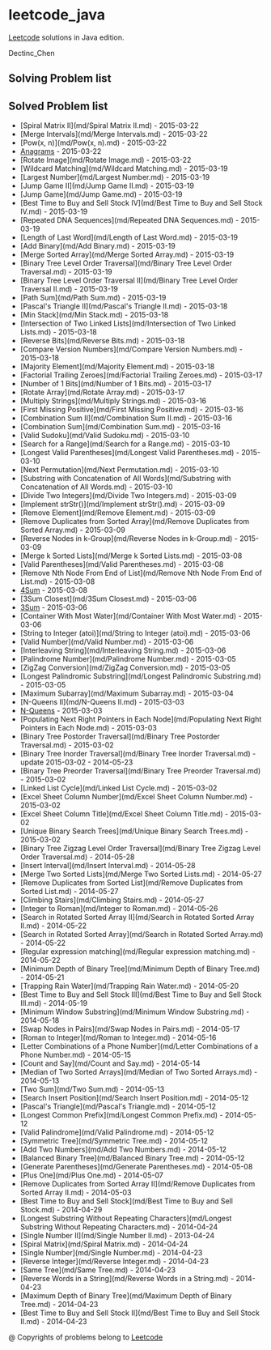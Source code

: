 leetcode_java
=============

[Leetcode](http://oj.leetcode.com/) solutions in Java edition.

Dectinc_Chen

## Solving Problem list

## Solved Problem list
- [Spiral Matrix II](md/Spiral Matrix II.md) - 2015-03-22
- [Merge Intervals](md/Merge Intervals.md) - 2015-03-22
- [Pow(x, n)](md/Pow(x, n).md) - 2015-03-22
- [Anagrams](md/Anagrams.md) - 2015-03-22
- [Rotate Image](md/Rotate Image.md) - 2015-03-22
- [Wildcard Matching](md/Wildcard Matching.md) - 2015-03-19
- [Largest Number](md/Largest Number.md) - 2015-03-19
- [Jump Game II](md/Jump Game II.md) - 2015-03-19
- [Jump Game](md/Jump Game.md) - 2015-03-19
- [Best Time to Buy and Sell Stock IV](md/Best Time to Buy and Sell Stock IV.md) - 2015-03-19
- [Repeated DNA Sequences](md/Repeated DNA Sequences.md) - 2015-03-19
- [Length of Last Word](md/Length of Last Word.md) - 2015-03-19
- [Add Binary](md/Add Binary.md) - 2015-03-19
- [Merge Sorted Array](md/Merge Sorted Array.md) - 2015-03-19
- [Binary Tree Level Order Traversal](md/Binary Tree Level Order Traversal.md) - 2015-03-19
- [Binary Tree Level Order Traversal II](md/Binary Tree Level Order Traversal II.md) - 2015-03-19
- [Path Sum](md/Path Sum.md) - 2015-03-19
- [Pascal's Triangle II](md/Pascal's Triangle II.md) - 2015-03-18
- [Min Stack](md/Min Stack.md) - 2015-03-18
- [Intersection of Two Linked Lists](md/Intersection of Two Linked Lists.md) - 2015-03-18
- [Reverse Bits](md/Reverse Bits.md) - 2015-03-18
- [Compare Version Numbers](md/Compare Version Numbers.md) - 2015-03-18
- [Majority Element](md/Majority Element.md) - 2015-03-18
- [Factorial Trailing Zeroes](md/Factorial Trailing Zeroes.md) - 2015-03-17
- [Number of 1 Bits](md/Number of 1 Bits.md) - 2015-03-17
- [Rotate Array](md/Rotate Array.md) - 2015-03-17
- [Multiply Strings](md/Multiply Strings.md) - 2015-03-16
- [First Missing Positive](md/First Missing Positive.md) - 2015-03-16
- [Combination Sum II](md/Combination Sum II.md) - 2015-03-16
- [Combination Sum](md/Combination Sum.md) - 2015-03-16
- [Valid Sudoku](md/Valid Sudoku.md) - 2015-03-10
- [Search for a Range](md/Search for a Range.md) - 2015-03-10
- [Longest Valid Parentheses](md/Longest Valid Parentheses.md) - 2015-03-10
- [Next Permutation](md/Next Permutation.md) - 2015-03-10
- [Substring with Concatenation of All Words](md/Substring with Concatenation of All Words.md) - 2015-03-10
- [Divide Two Integers](md/Divide Two Integers.md) - 2015-03-09
- [Implement strStr()](md/Implement strStr().md) - 2015-03-09
- [Remove Element](md/Remove Element.md) - 2015-03-09
- [Remove Duplicates from Sorted Array](md/Remove Duplicates from Sorted Array.md) - 2015-03-09
- [Reverse Nodes in k-Group](md/Reverse Nodes in k-Group.md) - 2015-03-09
- [Merge k Sorted Lists](md/Merge k Sorted Lists.md) - 2015-03-08
- [Valid Parentheses](md/Valid Parentheses.md) - 2015-03-08
- [Remove Nth Node From End of List](md/Remove Nth Node From End of List.md) - 2015-03-08
- [4Sum](md/4Sum.md) - 2015-03-08
- [3Sum Closest](md/3Sum Closest.md) - 2015-03-06
- [3Sum](md/3Sum.md) - 2015-03-06
- [Container With Most Water](md/Container With Most Water.md) - 2015-03-06
- [String to Integer (atoi)](md/String to Integer (atoi).md) - 2015-03-06
- [Valid Number](md/Valid Number.md) - 2015-03-06
- [Interleaving String](md/Interleaving String.md) - 2015-03-06
- [Palindrome Number](md/Palindrome Number.md) - 2015-03-05
- [ZigZag Conversion](md/ZigZag Conversion.md) - 2015-03-05
- [Longest Palindromic Substring](md/Longest Palindromic Substring.md) - 2015-03-05
- [Maximum Subarray](md/Maximum Subarray.md) - 2015-03-04
- [N-Queens II](md/N-Queens II.md) - 2015-03-03
- [N-Queens](md/N-Queens.md) - 2015-03-03
- [Populating Next Right Pointers in Each Node](md/Populating Next Right Pointers in Each Node.md) - 2015-03-03
- [Binary Tree Postorder Traversal](md/Binary Tree Postorder Traversal.md) - 2015-03-02
- [Binary Tree Inorder Traversal](md/Binary Tree Inorder Traversal.md) - update 2015-03-02 - 2014-05-23
- [Binary Tree Preorder Traversal](md/Binary Tree Preorder Traversal.md) - 2015-03-02
- [Linked List Cycle](md/Linked List Cycle.md) - 2015-03-02
- [Excel Sheet Column Number](md/Excel Sheet Column Number.md) - 2015-03-02
- [Excel Sheet Column Title](md/Excel Sheet Column Title.md) - 2015-03-02
- [Unique Binary Search Trees](md/Unique Binary Search Trees.md) - 2015-03-02
- [Binary Tree Zigzag Level Order Traversal](md/Binary Tree Zigzag Level Order Traversal.md) - 2014-05-28
- [Insert Interval](md/Insert Interval.md) - 2014-05-28
- [Merge Two Sorted Lists](md/Merge Two Sorted Lists.md) - 2014-05-27
- [Remove Duplicates from Sorted List](md/Remove Duplicates from Sorted List.md) - 2014-05-27
- [Climbing Stairs](md/Climbing Stairs.md) - 2014-05-27
- [Integer to Roman](md/Integer to Roman.md) - 2014-05-26
- [Search in Rotated Sorted Array II](md/Search in Rotated Sorted Array II.md) - 2014-05-22
- [Search in Rotated Sorted Array](md/Search in Rotated Sorted Array.md) - 2014-05-22
- [Regular expression matching](md/Regular expression matching.md) - 2014-05-22
- [Minimum Depth of Binary Tree](md/Minimum Depth of Binary Tree.md) - 2014-05-21
- [Trapping Rain Water](md/Trapping Rain Water.md) - 2014-05-20
- [Best Time to Buy and Sell Stock III](md/Best Time to Buy and Sell Stock III.md) - 2014-05-19
- [Minimum Window Substring](md/Minimum Window Substring.md) - 2014-05-18
- [Swap Nodes in Pairs](md/Swap Nodes in Pairs.md) - 2014-05-17
- [Roman to Integer](md/Roman to Integer.md) - 2014-05-16
- [Letter Combinations of a Phone Number](md/Letter Combinations of a Phone Number.md) - 2014-05-15
- [Count and Say](md/Count and Say.md) - 2014-05-14
- [Median of Two Sorted Arrays](md/Median of Two Sorted Arrays.md) - 2014-05-13
- [Two Sum](md/Two Sum.md) - 2014-05-13
- [Search Insert Position](md/Search Insert Position.md) - 2014-05-12
- [Pascal's Triangle](md/Pascal's Triangle.md) - 2014-05-12
- [Longest Common Prefix](md/Longest Common Prefix.md) - 2014-05-12
- [Valid Palindrome](md/Valid Palindrome.md) - 2014-05-12
- [Symmetric Tree](md/Symmetric Tree.md) - 2014-05-12
- [Add Two Numbers](md/Add Two Numbers.md) - 2014-05-12
- [Balanced Binary Tree](md/Balanced Binary Tree.md) - 2014-05-12
- [Generate Parentheses](md/Generate Parentheses.md) - 2014-05-08
- [Plus One](md/Plus One.md) - 2014-05-07
- [Remove Duplicates from Sorted Array II](md/Remove Duplicates from Sorted Array II.md) - 2014-05-03
- [Best Time to Buy and Sell Stock](md/Best Time to Buy and Sell Stock.md) - 2014-04-29
- [Longest Substring Without Repeating Characters](md/Longest Substring Without Repeating Characters.md) - 2014-04-24
- [Single Number II](md/Single Number II.md) - 2013-04-24
- [Spiral Matrix](md/Spiral Matrix.md) - 2014-04-24
- [Single Number](md/Single Number.md) - 2014-04-23
- [Reverse Integer](md/Reverse Integer.md) - 2014-04-23
- [Same Tree](md/Same Tree.md) - 2014-04-23
- [Reverse Words in a String](md/Reverse Words in a String.md) - 2014-04-23
- [Maximum Depth of Binary Tree](md/Maximum Depth of Binary Tree.md) - 2014-04-23
- [Best Time to Buy and Sell Stock II](md/Best Time to Buy and Sell Stock II.md) - 2014-04-23


@ Copyrights of problems belong to [Leetcode](http://oj.leetcode.com/)
